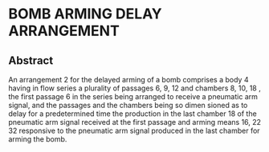 # BOMB ARMING DELAY ARRANGEMENT

## Abstract
An arrangement 2 for the delayed arming of a bomb comprises a body 4 having in flow series a plurality of passages 6, 9, 12 and chambers 8, 10, 18 , the first passage 6 in the series being arranged to receive a pneumatic arm signal, and the passages and the chambers being so dimen sioned as to delay for a predetermined time the production in the last chamber 18 of the pneumatic arm signal received at the first passage and arming means 16, 22 32 responsive to the pneumatic arm signal produced in the last chamber for arming the bomb.